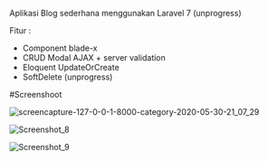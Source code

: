 Aplikasi Blog sederhana menggunakan Laravel 7 (unprogress)

Fitur  : 
- Component blade-x
- CRUD Modal AJAX + server validation
- Eloquent UpdateOrCreate
- SoftDelete (unprogress)


#Screenshoot

![screencapture-127-0-0-1-8000-category-2020-05-30-21_07_29](https://user-images.githubusercontent.com/15800599/83330526-ae96f680-a2b9-11ea-93fc-e1fe1d9de35c.png)

![Screenshot_8](https://user-images.githubusercontent.com/15800599/83330548-d5552d00-a2b9-11ea-8ecf-fd05e857d848.png)

![Screenshot_9](https://user-images.githubusercontent.com/15800599/83330569-fd449080-a2b9-11ea-8670-81e655620030.png)
